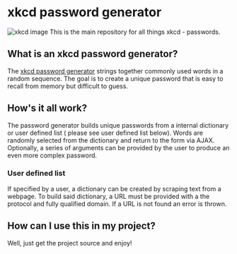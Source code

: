 # xkcd password generator
![xkcd image](https://raw.githubusercontent.com/harrisonde/xkcd-password-generator/master/images/comic.png "xkcd")
This is the main repository for all things xkcd - passwords. 

## What is an xkcd password generator?
The [xkcd password generator](http://xkcd.com/936/) strings together commonly used words in a random sequence. The goal is to create a unique password that is easy to recall from memory but difficult to guess.

## How's it all work?
The password generator builds unique passwords from a internal dictionary or user defined list ( please see user defined list below). Words are randomly selected from the dictionary and return to the form via AJAX. Optionally, a series of arguments can be provided by the user to produce an even more complex password. 

### User defined list
If specified by a user, a dictionary can be created by scraping text from a webpage. To build said dictionary, a URL must be provided with a the protocol and fully qualified domain. If  a URL is not found an error is thrown.

## How can I use this in my project?
Well, just get the project source and enjoy! 